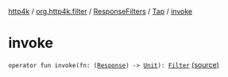 [http4k](../../../index.md) / [org.http4k.filter](../../index.md) / [ResponseFilters](../index.md) / [Tap](index.md) / [invoke](./invoke.md)

# invoke

`operator fun invoke(fn: (`[`Response`](../../../org.http4k.core/-response/index.md)`) -> `[`Unit`](https://kotlinlang.org/api/latest/jvm/stdlib/kotlin/-unit/index.html)`): `[`Filter`](../../../org.http4k.core/-filter/index.md) [(source)](https://github.com/http4k/http4k/blob/master/http4k-core/src/main/kotlin/org/http4k/filter/ResponseFilters.kt#L19)